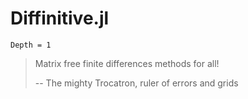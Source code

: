 # Diffinitive.jl

```@contents
Depth = 1
```

> Matrix free finite differences methods for all!
>
>  -- The mighty Trocatron, ruler of errors and grids
